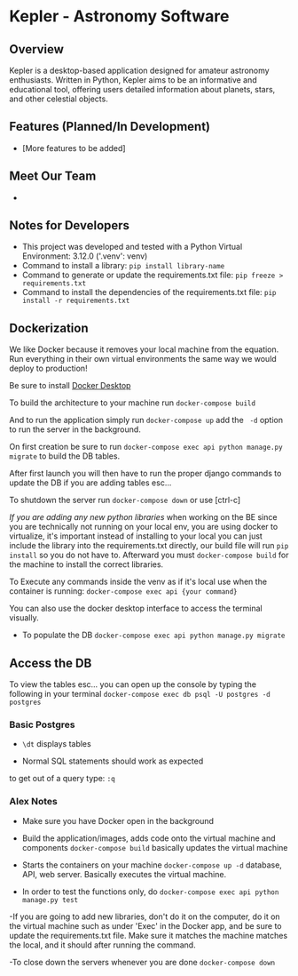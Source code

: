 # Kepler - Astronomy Software

## Overview
Kepler is a desktop-based application designed for amateur astronomy enthusiasts. Written in Python, Kepler aims to be an informative and educational tool, offering users detailed information about planets, stars, and other celestial objects. 

## Features (Planned/In Development)
- [More features to be added]

## Meet Our Team
-

## Notes for Developers
- This project was developed and tested with a Python Virtual Environment: 3.12.0 ('.venv': venv)
- Command to install a library: `pip install library-name`
- Command to generate or update the requirements.txt file: `pip freeze > requirements.txt`
- Command to install the dependencies of the requirements.txt file: `pip install -r requirements.txt`

## Dockerization
We like Docker because it removes your local machine from the equation. Run everything in their own virtual environments the same way we would deploy to production!

Be sure to install [Docker Desktop](https://www.docker.com/products/docker-desktop/)

To build the architecture to your machine run `docker-compose build`

And to run the application simply run `docker-compose up` add the ` -d` option to run the server in the background.

On first creation be sure to run `docker-compose exec api python manage.py migrate` to build the DB tables.

After first launch you will then have to run the proper django commands to update the DB if you are adding tables esc...

To shutdown the server run `docker-compose down` or use [ctrl-c]

*If you are adding any new python libraries* when working on the BE since you are technically not running on your local env, you are using docker to virtualize, it's important instead of installing to your local you can just include the library into the requirements.txt directly, our build file will run `pip install` so you do not have to. Afterward you must `docker-compose build` for the machine to install the correct libraries.

To Execute any commands inside the venv as if it's local use when the container is running:
`docker-compose exec api {your command}`

You can also use the docker desktop interface to access the terminal visually.

- To populate the DB
`docker-compose exec api python manage.py migrate`

## Access the DB
To view the tables esc... you can open up the console by typing the following in your terminal
`docker-compose exec db psql -U postgres -d postgres`

### Basic Postgres

- `\dt` displays tables

- Normal SQL statements should work as expected

to get out of a query type: `:q`


### Alex Notes 
- Make sure you have Docker open in the background

- Build the application/images, adds code onto the virtual machine and components `docker-compose build` basically updates the virtual machine 

- Starts the containers on your machine `docker-compose up -d` database, API, web server. Basically executes the virtual machine. 

- In order to test the functions only, do `docker-compose exec api python manage.py test`

-If you are going to add new libraries, don't do it on the computer, do it on the virtual machine such as under 'Exec' in the Docker app, and be sure to update the requirements.txt file. Make sure it matches the machine matches the local, and it should after running the command. 

-To close down the servers whenever you are done `docker-compose down`



